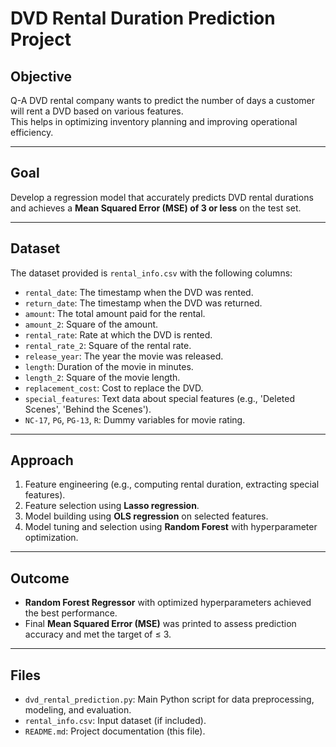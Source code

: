#  DVD Rental Duration Prediction Project

##  Objective

Q-A DVD rental company wants to predict the number of days a customer will rent a DVD based on various features.  
This helps in optimizing inventory planning and improving operational efficiency.

---

##  Goal

Develop a regression model that accurately predicts DVD rental durations and achieves a **Mean Squared Error (MSE) of 3 or less** on the test set.

---

## Dataset

The dataset provided is `rental_info.csv` with the following columns:

- `rental_date`: The timestamp when the DVD was rented.
- `return_date`: The timestamp when the DVD was returned.
- `amount`: The total amount paid for the rental.
- `amount_2`: Square of the amount.
- `rental_rate`: Rate at which the DVD is rented.
- `rental_rate_2`: Square of the rental rate.
- `release_year`: The year the movie was released.
- `length`: Duration of the movie in minutes.
- `length_2`: Square of the movie length.
- `replacement_cost`: Cost to replace the DVD.
- `special_features`: Text data about special features (e.g., 'Deleted Scenes', 'Behind the Scenes').
- `NC-17`, `PG`, `PG-13`, `R`: Dummy variables for movie rating.

---

##  Approach

1. Feature engineering (e.g., computing rental duration, extracting special features).
2. Feature selection using **Lasso regression**.
3. Model building using **OLS regression** on selected features.
4. Model tuning and selection using **Random Forest** with hyperparameter optimization.

---

## Outcome

- **Random Forest Regressor** with optimized hyperparameters achieved the best performance.
- Final **Mean Squared Error (MSE)** was printed to assess prediction accuracy and met the target of ≤ 3.

---

## Files

- `dvd_rental_prediction.py`: Main Python script for data preprocessing, modeling, and evaluation.
- `rental_info.csv`: Input dataset (if included).
- `README.md`: Project documentation (this file).

